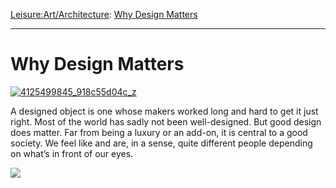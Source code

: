 [Leisure:](https://www.theschooloflife.com/thebookoflife/category/leisure/)[Art/Architecture](https://www.theschooloflife.com/thebookoflife/category/leisure/artarchitecture/): [Why Design Matters](https://www.theschooloflife.com/thebookoflife/why-design-matters/)

* * *

# Why Design Matters

[![4125499845_918c55d04c_z](https://www.theschooloflife.com/thebookoflife/wp-content/uploads/2015/06/4125499845_918c55d04c_z.jpg)](http://www.thebookoflife.org/wp-content/uploads/2015/06/4125499845_918c55d04c_z.jpg)

A designed object is one whose makers worked long and hard to get it just right. Most of the world has sadly not been well-designed. But good design does matter. Far from being a luxury or an add-on, it is central to a good society. We feel like and are, in a sense, quite different people depending on what’s in front of our eyes.

[![](https://img.youtube.com/vi/J6LtABooE2c/0.jpg)](https://www.youtube.com/embed/J6LtABooE2c '')
